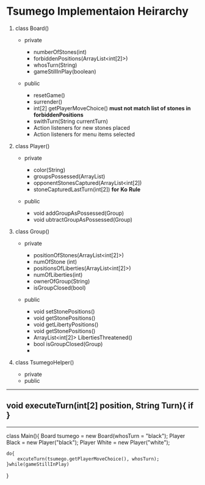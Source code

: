 # Tsumego Implementaion Heirarchy

1. class Board()
	* private
		- numberOfStones(int)
		- forbiddenPositions(ArrayList<int[2]>)
		- whosTurn(String)
		- gameStillInPlay(boolean)

	* public
		- resetGame()
		- surrender()
		- int[2] getPlayerMoveChoice() **must not match list of stones in forbiddenPositions**
		- swithTurn(String currentTurn)
		- Action listeners for new stones placed
		- Action listeners for menu items selected

2. class Player()

	* private
		- color(String)
		- groupsPossessed(ArrayList<Group>)
		- opponentStonesCaptured(ArrayList<int[2])
		- stoneCapturedLastTurn(int[2]) **for** **Ko** **Rule**

	* public
		- void addGroupAsPossessed(Group)
		- void ubtractGroupAsPossessed(Group)

3. class Group()

	* private
		- positionOfStones(ArrayList<int[2]>)
		- numOfStone (int)
		- positionsOfLiberties(ArrayList<int[2]>)
		- numOfLiberties(int)
		- ownerOfGroup(String)
		- isGroupClosed(bool)

	* public
		- void setStonePositions()
		- void getStonePositions()
		- void getLibertyPositions()
		- void getStonePositions()
		- ArrayList<int[2]> LibertiesThreatened()
		- bool isGroupClosed(Group)
		- 

4. class TsumegoHelper()
	* private
	* public
---
void executeTurn(int[2] position, String Turn){
	if
}
---

---
class Main(){
	Board tsumego = new Board(whosTurn = "black");
	Player Black = new Player("black");
	Player White = new Player("white");

	
	do{
		excuteTurn(tsumego.getPlayerMoveChoice(), whosTurn);
	}while(gameStillInPlay)
}